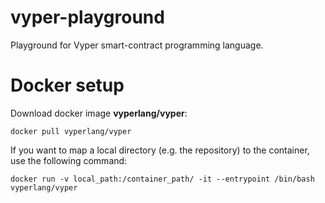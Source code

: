 # vyper-playground
Playground for Vyper smart-contract programming language.

# Docker setup
Download docker image **vyperlang/vyper**:
```
docker pull vyperlang/vyper
```
If you want to map a local directory (e.g. the repository) to the container, use the following command:
```
docker run -v local_path:/container_path/ -it --entrypoint /bin/bash vyperlang/vyper
```
